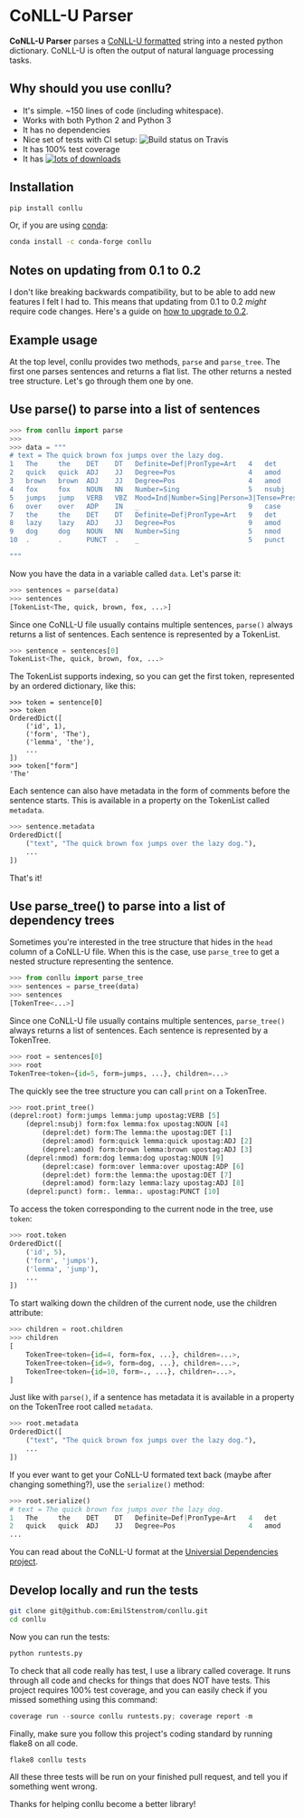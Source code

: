# CoNLL-U Parser

**CoNLL-U Parser** parses a [CoNLL-U formatted](http://universaldependencies.org/format.html) string into a nested python dictionary. CoNLL-U is often the output of natural language processing tasks.

## Why should you use conllu?

- It's simple. ~150 lines of code (including whitespace).
- Works with both Python 2 and Python 3
- It has no dependencies
- Nice set of tests with CI setup: ![Build status on Travis](https://api.travis-ci.org/EmilStenstrom/conllu.svg?branch=master)
- It has 100% test coverage
- It has [![lots of downloads](http://pepy.tech/badge/conllu)](http://pepy.tech/project/conllu)

## Installation

```bash
pip install conllu
```

Or, if you are using [conda](https://conda.io/docs/):

```bash
conda install -c conda-forge conllu
```

## Notes on updating from 0.1 to 0.2

I don't like breaking backwards compatibility, but to be able to add new features I felt I had to. This means that updating from 0.1 to 0.2 *might* require code changes. Here's a guide on [how to upgrade to 0.2](https://github.com/EmilStenstrom/conllu/wiki/Migrating-from-0.1-to-0.2).

## Example usage

At the top level, conllu provides two methods, `parse` and `parse_tree`. The first one parses sentences and returns a flat list. The other returns a nested tree structure. Let's go through them one by one.

## Use parse() to parse into a list of sentences

```python
>>> from conllu import parse
>>>
>>> data = """
# text = The quick brown fox jumps over the lazy dog.
1   The     the    DET    DT   Definite=Def|PronType=Art   4   det     _   _
2   quick   quick  ADJ    JJ   Degree=Pos                  4   amod    _   _
3   brown   brown  ADJ    JJ   Degree=Pos                  4   amod    _   _
4   fox     fox    NOUN   NN   Number=Sing                 5   nsubj   _   _
5   jumps   jump   VERB   VBZ  Mood=Ind|Number=Sing|Person=3|Tense=Pres|VerbForm=Fin   0   root    _   _
6   over    over   ADP    IN   _                           9   case    _   _
7   the     the    DET    DT   Definite=Def|PronType=Art   9   det     _   _
8   lazy    lazy   ADJ    JJ   Degree=Pos                  9   amod    _   _
9   dog     dog    NOUN   NN   Number=Sing                 5   nmod    _   SpaceAfter=No
10  .       .      PUNCT  .    _                           5   punct   _   _

"""
```

Now you have the data in a variable called `data`. Let's parse it:

```python
>>> sentences = parse(data)
>>> sentences
[TokenList<The, quick, brown, fox, ...>]
```

Since one CoNLL-U file usually contains multiple sentences, `parse()` always returns a list of sentences. Each sentence is represented by a TokenList.

```python
>>> sentence = sentences[0]
TokenList<The, quick, brown, fox, ...>
```

The TokenList supports indexing, so you can get the first token, represented by an ordered dictionary, like this:

```
>>> token = sentence[0]
>>> token
OrderedDict([
    ('id', 1),
    ('form', 'The'),
    ('lemma', 'the'),
    ...
])
>>> token["form"]
'The'
```

Each sentence can also have metadata in the form of comments before the sentence starts. This is available in a property on the TokenList called `metadata`.

```python
>>> sentence.metadata
OrderedDict([
    ("text", "The quick brown fox jumps over the lazy dog."),
    ...
])
```

That's it!

## Use parse_tree() to parse into a list of dependency trees

Sometimes you're interested in the tree structure that hides in the `head` column of a CoNLL-U file. When this is the case, use `parse_tree` to get a nested structure representing the sentence.

```python
>>> from conllu import parse_tree
>>> sentences = parse_tree(data)
>>> sentences
[TokenTree<...>]
```

Since one CoNLL-U file usually contains multiple sentences, `parse_tree()` always returns a list of sentences. Each sentence is represented by a TokenTree.

```python
>>> root = sentences[0]
>>> root
TokenTree<token={id=5, form=jumps, ...}, children=...>
```

The quickly see the tree structure you can call `print` on a TokenTree.

```python
>>> root.print_tree()
(deprel:root) form:jumps lemma:jump upostag:VERB [5]
    (deprel:nsubj) form:fox lemma:fox upostag:NOUN [4]
        (deprel:det) form:The lemma:the upostag:DET [1]
        (deprel:amod) form:quick lemma:quick upostag:ADJ [2]
        (deprel:amod) form:brown lemma:brown upostag:ADJ [3]
    (deprel:nmod) form:dog lemma:dog upostag:NOUN [9]
        (deprel:case) form:over lemma:over upostag:ADP [6]
        (deprel:det) form:the lemma:the upostag:DET [7]
        (deprel:amod) form:lazy lemma:lazy upostag:ADJ [8]
    (deprel:punct) form:. lemma:. upostag:PUNCT [10]
```

To access the token corresponding to the current node in the tree, use `token`:

```python
>>> root.token
OrderedDict([
    ('id', 5),
    ('form', 'jumps'),
    ('lemma', 'jump'),
    ...
])
```

To start walking down the children of the current node, use the children attribute:

```python
>>> children = root.children
>>> children
[
    TokenTree<token={id=4, form=fox, ...}, children=...>,
    TokenTree<token={id=9, form=dog, ...}, children=...>,
    TokenTree<token={id=10, form=., ...}, children=...>,
]
```

Just like with `parse()`, if a sentence has metadata it is available in a property on the TokenTree root called `metadata`.

```python
>>> root.metadata
OrderedDict([
    ("text", "The quick brown fox jumps over the lazy dog."),
    ...
])
```

If you ever want to get your CoNLL-U formated text back (maybe after changing something?), use the `serialize()` method:

```python
>>> root.serialize()
# text = The quick brown fox jumps over the lazy dog.
1   The     the    DET    DT   Definite=Def|PronType=Art   4   det     _   _
2   quick   quick  ADJ    JJ   Degree=Pos                  4   amod    _   _
...
```

You can read about the CoNLL-U format at the [Universial Dependencies project](http://universaldependencies.org/format.html).

## Develop locally and run the tests

```bash
git clone git@github.com:EmilStenstrom/conllu.git
cd conllu
```

Now you can run the tests:

```python
python runtests.py
```

To check that all code really has test, I use a library called coverage. It runs through all code and checks for things that does NOT have tests. This project requires 100% test coverage, and you can easily check if you missed something using this command:

```python
coverage run --source conllu runtests.py; coverage report -m
```

Finally, make sure you follow this project's coding standard by running flake8 on all code.

```python
flake8 conllu tests
```

All these three tests will be run on your finished pull request, and tell you if something went wrong.

Thanks for helping conllu become a better library!
